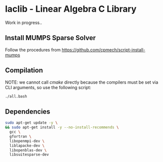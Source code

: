 # laclib - Linear Algebra C Library

Work in progress..

## Install MUMPS Sparse Solver

Follow the procedures from https://github.com/cpmech/script-install-mumps

## Compilation

NOTE: we cannot call _cmake_ directly because the compilers must be set via CLI arguments, so use the following script:

```bash
./all.bash
```

## Dependencies

```bash
sudo apt-get update -y \
&& sudo apt-get install -y --no-install-recommends \
  gcc \
  gfortran \
  libopenmpi-dev \
  liblapacke-dev \
  libopenblas-dev \
  libsuitesparse-dev
```